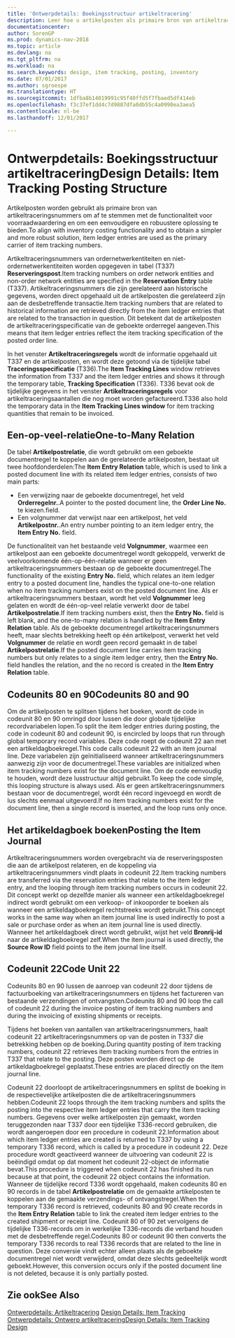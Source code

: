 ```yaml
---
title: 'Ontwerpdetails: Boekingsstructuur artikeltracering'
description: Leer hoe u artikelposten als primaire bron van artikeltraceringsnummers gebruikt.
documentationcenter: 
author: SorenGP
ms.prod: dynamics-nav-2018
ms.topic: article
ms.devlang: na
ms.tgt_pltfrm: na
ms.workload: na
ms.search.keywords: design, item tracking, posting, inventory
ms.date: 07/01/2017
ms.author: sgroespe
ms.translationtype: HT
ms.sourcegitcommit: 1dfba8b14019991c95f40ffd5f7fbaed5df414eb
ms.openlocfilehash: f3c37ef1dd4c7d9887dfa0db55c4a0990ea3aea5
ms.contentlocale: nl-be
ms.lasthandoff: 12/01/2017

---
```

# <a name="design-details-item-tracking-posting-structure"></a><span data-ttu-id="79a7e-103">Ontwerpdetails: Boekingsstructuur artikeltracering</span><span class="sxs-lookup"><span data-stu-id="79a7e-103">Design Details: Item Tracking Posting Structure</span></span>
<span data-ttu-id="79a7e-104">Artikelposten worden gebruikt als primaire bron van artikeltraceringsnummers om af te stemmen met de functionaliteit voor voorraadwaardering en om een eenvoudigere en robuustere oplossing te bieden.</span><span class="sxs-lookup"><span data-stu-id="79a7e-104">To align with inventory costing functionality and to obtain a simpler and more robust solution, item ledger entries are used as the primary carrier of item tracking numbers.</span></span>  
  
<span data-ttu-id="79a7e-105">Artikeltraceringsnummers van ordernetwerkentiteiten en niet-ordernetwerkentiteiten worden opgegeven in tabel (T337) **Reserveringspost**.</span><span class="sxs-lookup"><span data-stu-id="79a7e-105">Item tracking numbers on order network entities and non-order network entities are specified in the **Reservation Entry** table (T337).</span></span> <span data-ttu-id="79a7e-106">Artikeltraceringsnummers die zijn gerelateerd aan historische gegevens, worden direct opgehaald uit de artikelposten die gerelateerd zijn aan de desbetreffende transactie.</span><span class="sxs-lookup"><span data-stu-id="79a7e-106">Item tracking numbers that are related to historical information are retrieved directly from the item ledger entries that are related to the transaction in question.</span></span> <span data-ttu-id="79a7e-107">Dit betekent dat de artikelposten de artikeltraceringspecificatie van de geboekte orderregel aangeven.</span><span class="sxs-lookup"><span data-stu-id="79a7e-107">This means that item ledger entries reflect the item tracking specification of the posted order line.</span></span>  
  
<span data-ttu-id="79a7e-108">In het venster **Artikeltraceringsregels** wordt de informatie opgehaald uit T337 en de artikelposten, en wordt deze getoond via de tijdelijke tabel **Traceringsspecificatie** (T336).</span><span class="sxs-lookup"><span data-stu-id="79a7e-108">The **Item Tracking Lines** window retrieves the information from T337 and the item ledger entries and shows it through the temporary table, **Tracking Specification** (T336).</span></span> <span data-ttu-id="79a7e-109">T336 bevat ook de tijdelijke gegevens in het venster **Artikeltraceringsregels** voor artikeltraceringsaantallen die nog moet worden gefactureerd.</span><span class="sxs-lookup"><span data-stu-id="79a7e-109">T336 also hold the temporary data in the **Item Tracking Lines window** for item tracking quantities that remain to be invoiced.</span></span>  
  
## <a name="one-to-many-relation"></a><span data-ttu-id="79a7e-110">Een-op-veel-relatie</span><span class="sxs-lookup"><span data-stu-id="79a7e-110">One-to-Many Relation</span></span>  
<span data-ttu-id="79a7e-111">De tabel **Artikelpostrelatie**, die wordt gebruikt om een geboekte documentregel te koppelen aan de gerelateerde artikelposten, bestaat uit twee hoofdonderdelen:</span><span class="sxs-lookup"><span data-stu-id="79a7e-111">The **Item Entry Relation** table, which is used to link a posted document line with its related item ledger entries, consists of two main parts:</span></span>  
  
* <span data-ttu-id="79a7e-112">Een verwijzing naar de geboekte documentregel, het veld **Orderregelnr.**.</span><span class="sxs-lookup"><span data-stu-id="79a7e-112">A pointer to the posted document line, the **Order Line No.**</span></span> <span data-ttu-id="79a7e-113">te kiezen.</span><span class="sxs-lookup"><span data-stu-id="79a7e-113">field.</span></span>  
* <span data-ttu-id="79a7e-114">Een volgnummer dat verwijst naar een artikelpost, het veld **Artikelpostnr.**.</span><span class="sxs-lookup"><span data-stu-id="79a7e-114">An entry number pointing to an item ledger entry, the **Item Entry No.** field.</span></span>  
  
<span data-ttu-id="79a7e-115">De functionaliteit van het bestaande veld **Volgnummer**, waarmee een artikelpost aan een geboekte documentregel wordt gekoppeld, verwerkt de veelvoorkomende één-op-één-relatie wanneer er geen artikeltraceringsnummers bestaan op de geboekte documentregel.</span><span class="sxs-lookup"><span data-stu-id="79a7e-115">The functionality of the existing **Entry No.** field, which relates an item ledger entry to a posted document line, handles the typical one-to-one relation when no item tracking numbers exist on the posted document line.</span></span> <span data-ttu-id="79a7e-116">Als er artikeltraceringsnummers bestaan, wordt het veld **Volgnummer** leeg gelaten en wordt de één-op-veel relatie verwerkt door de tabel **Artikelpostrelatie**.</span><span class="sxs-lookup"><span data-stu-id="79a7e-116">If item tracking numbers exist, then the **Entry No.** field is left blank, and the one-to-many relation is handled by the **Item Entry Relation** table.</span></span> <span data-ttu-id="79a7e-117">Als de geboekte documentregel artikeltraceringsnummers heeft, maar slechts betrekking heeft op één artikelpost, verwerkt het veld **Volgnummer** de relatie en wordt geen record gemaakt in de tabel **Artikelpostrelatie**.</span><span class="sxs-lookup"><span data-stu-id="79a7e-117">If the posted document line carries item tracking numbers but only relates to a single item ledger entry, then the **Entry No.** field handles the relation, and the no record is created in the **Item Entry Relation** table.</span></span>  
  
## <a name="codeunits-80-and-90"></a><span data-ttu-id="79a7e-118">Codeunits 80 en 90</span><span class="sxs-lookup"><span data-stu-id="79a7e-118">Codeunits 80 and 90</span></span>  
<span data-ttu-id="79a7e-119">Om de artikelposten te splitsen tijdens het boeken, wordt de code in codeunit 80 en 90 omringd door lussen die door globale tijdelijke recordvariabelen lopen.</span><span class="sxs-lookup"><span data-stu-id="79a7e-119">To split the item ledger entries during posting, the code in codeunit 80 and codeunit 90, is encircled by loops that run through global temporary record variables.</span></span> <span data-ttu-id="79a7e-120">Deze code roept de codeunit 22 aan met een artikeldagboekregel.</span><span class="sxs-lookup"><span data-stu-id="79a7e-120">This code calls codeunit 22 with an item journal line.</span></span> <span data-ttu-id="79a7e-121">Deze variabelen zijn geïnitialiseerd wanneer artikeltraceringsnummers aanwezig zijn voor de documentregel.</span><span class="sxs-lookup"><span data-stu-id="79a7e-121">These variables are initialized when item tracking numbers exist for the document line.</span></span> <span data-ttu-id="79a7e-122">Om de code eenvoudig te houden, wordt deze lusstructuur altijd gebruikt.</span><span class="sxs-lookup"><span data-stu-id="79a7e-122">To keep the code simple, this looping structure is always used.</span></span> <span data-ttu-id="79a7e-123">Als er geen artikeltraceringsnummers bestaan voor de documentregel, wordt één record ingevoegd en wordt de lus slechts eenmaal uitgevoerd.</span><span class="sxs-lookup"><span data-stu-id="79a7e-123">If no item tracking numbers exist for the document line, then a single record is inserted, and the loop runs only once.</span></span>  
  
## <a name="posting-the-item-journal"></a><span data-ttu-id="79a7e-124">Het artikeldagboek boeken</span><span class="sxs-lookup"><span data-stu-id="79a7e-124">Posting the Item Journal</span></span>  
<span data-ttu-id="79a7e-125">Artikeltraceringsnummers worden overgebracht via de reserveringsposten die aan de artikelpost relateren, en de koppeling via artikeltraceringsnummers vindt plaats in codeunit 22.</span><span class="sxs-lookup"><span data-stu-id="79a7e-125">Item tracking numbers are transferred via the reservation entries that relate to the item ledger entry, and the looping through item tracking numbers occurs in codeunit 22.</span></span> <span data-ttu-id="79a7e-126">Dit concept werkt op dezelfde manier als wanneer een artikeldagboekregel indirect wordt gebruikt om een verkoop- of inkooporder te boeken als wanneer een artikeldagboekregel rechtstreeks wordt gebruikt.</span><span class="sxs-lookup"><span data-stu-id="79a7e-126">This concept works in the same way when an item journal line is used indirectly to post a sale or purchase order as when an item journal line is used directly.</span></span> <span data-ttu-id="79a7e-127">Wanneer het artikeldagboek direct wordt gebruikt, wijst het veld **Bronrij-id** naar de artikeldagboekregel zelf.</span><span class="sxs-lookup"><span data-stu-id="79a7e-127">When the item journal is used directly, the **Source Row ID** field points to the item journal line itself.</span></span>  
  
## <a name="code-unit-22"></a><span data-ttu-id="79a7e-128">Codeunit 22</span><span class="sxs-lookup"><span data-stu-id="79a7e-128">Code Unit 22</span></span>  
<span data-ttu-id="79a7e-129">Codeunits 80 en 90 lussen de aanroep van codeunit 22 door tijdens de factuurboeking van artikeltraceringsnummers en tijdens het factureren van bestaande verzendingen of ontvangsten.</span><span class="sxs-lookup"><span data-stu-id="79a7e-129">Codeunits 80 and 90 loop the call of codeunit 22 during the invoice posting of item tracking numbers and during the invoicing of existing shipments or receipts.</span></span>  
  
<span data-ttu-id="79a7e-130">Tijdens het boeken van aantallen van artikeltraceringsnummers, haalt codeunit 22 artikeltraceringsnummers op van de posten in T337 die betrekking hebben op de boeking.</span><span class="sxs-lookup"><span data-stu-id="79a7e-130">During quantity posting of item tracking numbers, codeunit 22 retrieves item tracking numbers from the entries in T337 that relate to the posting.</span></span> <span data-ttu-id="79a7e-131">Deze posten worden direct op de artikeldagboekregel geplaatst.</span><span class="sxs-lookup"><span data-stu-id="79a7e-131">These entries are placed directly on the item journal line.</span></span>  
  
<span data-ttu-id="79a7e-132">Codeunit 22 doorloopt de artikeltraceringsnummers en splitst de boeking in de respectievelijke artikelposten die de artikeltraceringsnummers hebben.</span><span class="sxs-lookup"><span data-stu-id="79a7e-132">Codeunit 22 loops through the item tracking numbers and splits the posting into the respective item ledger entries that carry the item tracking numbers.</span></span> <span data-ttu-id="79a7e-133">Gegevens over welke artikelposten zijn gemaakt, worden teruggezonden naar T337 door een tijdelijke T336-record gebruiken, die wordt aangeroepen door een procedure in codeunit 22.</span><span class="sxs-lookup"><span data-stu-id="79a7e-133">Information about which item ledger entries are created is returned to T337 by using a temporary T336 record, which is called by a procedure in codeunit 22.</span></span> <span data-ttu-id="79a7e-134">Deze procedure wordt geactiveerd wanneer de uitvoering van codeunit 22 is beëindigd omdat op dat moment het codeunit 22-object de informatie bevat.</span><span class="sxs-lookup"><span data-stu-id="79a7e-134">This procedure is triggered when codeunit 22 has finished its run because at that point, the codeunit 22 object contains the information.</span></span> <span data-ttu-id="79a7e-135">Wanneer de tijdelijke record T336 wordt opgehaald, maken codeunits 80 en 90 records in de tabel **Artikelpostrelatie** om de gemaakte artikelposten te koppelen aan de gemaakte verzendings- of ontvangstregel.</span><span class="sxs-lookup"><span data-stu-id="79a7e-135">When the temporary T336 record is retrieved, codeunits 80 and 90 create records in the **Item Entry Relation** table to link the created item ledger entries to the created shipment or receipt line.</span></span> <span data-ttu-id="79a7e-136">Codeunit 80 of 90 zet vervolgens de tijdelijke T336-records om in werkelijke T336-records die verband houden met de desbetreffende regel.</span><span class="sxs-lookup"><span data-stu-id="79a7e-136">Codeunits 80 or codeunit 90 then converts the temporary T336 records to real T336 records that are related to the line in question.</span></span> <span data-ttu-id="79a7e-137">Deze conversie vindt echter alleen plaats als de geboekte documentregel niet wordt verwijderd, omdat deze slechts gedeeltelijk wordt geboekt.</span><span class="sxs-lookup"><span data-stu-id="79a7e-137">However, this conversion occurs only if the posted document line is not deleted, because it is only partially posted.</span></span>  
  
## <a name="see-also"></a><span data-ttu-id="79a7e-138">Zie ook</span><span class="sxs-lookup"><span data-stu-id="79a7e-138">See Also</span></span>  
<span data-ttu-id="79a7e-139">[Ontwerpdetails: Artikeltracering](design-details-item-tracking.md) </span><span class="sxs-lookup"><span data-stu-id="79a7e-139">[Design Details: Item Tracking](design-details-item-tracking.md) </span></span>  
[<span data-ttu-id="79a7e-140">Ontwerpdetails: Ontwerp artikeltracering</span><span class="sxs-lookup"><span data-stu-id="79a7e-140">Design Details: Item Tracking Design</span></span>](design-details-item-tracking-design.md)
